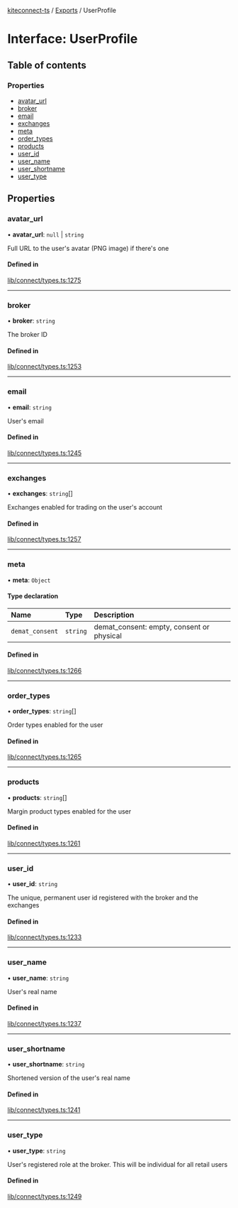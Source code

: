 [kiteconnect-ts](../README.md) / [Exports](../modules.md) / UserProfile

# Interface: UserProfile

## Table of contents

### Properties

- [avatar\_url](UserProfile.md#avatar_url)
- [broker](UserProfile.md#broker)
- [email](UserProfile.md#email)
- [exchanges](UserProfile.md#exchanges)
- [meta](UserProfile.md#meta)
- [order\_types](UserProfile.md#order_types)
- [products](UserProfile.md#products)
- [user\_id](UserProfile.md#user_id)
- [user\_name](UserProfile.md#user_name)
- [user\_shortname](UserProfile.md#user_shortname)
- [user\_type](UserProfile.md#user_type)

## Properties

### avatar\_url

• **avatar\_url**: ``null`` \| `string`

Full URL to the user's avatar (PNG image) if there's one

#### Defined in

[lib/connect/types.ts:1275](https://github.com/anurag-roy/kiteconnect-ts/blob/327f526/lib/connect/types.ts#L1275)

___

### broker

• **broker**: `string`

The broker ID

#### Defined in

[lib/connect/types.ts:1253](https://github.com/anurag-roy/kiteconnect-ts/blob/327f526/lib/connect/types.ts#L1253)

___

### email

• **email**: `string`

User's email

#### Defined in

[lib/connect/types.ts:1245](https://github.com/anurag-roy/kiteconnect-ts/blob/327f526/lib/connect/types.ts#L1245)

___

### exchanges

• **exchanges**: `string`[]

Exchanges enabled for trading on the user's account

#### Defined in

[lib/connect/types.ts:1257](https://github.com/anurag-roy/kiteconnect-ts/blob/327f526/lib/connect/types.ts#L1257)

___

### meta

• **meta**: `Object`

#### Type declaration

| Name | Type | Description |
| :------ | :------ | :------ |
| `demat_consent` | `string` | demat_consent: empty, consent or physical |

#### Defined in

[lib/connect/types.ts:1266](https://github.com/anurag-roy/kiteconnect-ts/blob/327f526/lib/connect/types.ts#L1266)

___

### order\_types

• **order\_types**: `string`[]

Order types enabled for the user

#### Defined in

[lib/connect/types.ts:1265](https://github.com/anurag-roy/kiteconnect-ts/blob/327f526/lib/connect/types.ts#L1265)

___

### products

• **products**: `string`[]

Margin product types enabled for the user

#### Defined in

[lib/connect/types.ts:1261](https://github.com/anurag-roy/kiteconnect-ts/blob/327f526/lib/connect/types.ts#L1261)

___

### user\_id

• **user\_id**: `string`

The unique, permanent user id registered with the broker and the exchanges

#### Defined in

[lib/connect/types.ts:1233](https://github.com/anurag-roy/kiteconnect-ts/blob/327f526/lib/connect/types.ts#L1233)

___

### user\_name

• **user\_name**: `string`

User's real name

#### Defined in

[lib/connect/types.ts:1237](https://github.com/anurag-roy/kiteconnect-ts/blob/327f526/lib/connect/types.ts#L1237)

___

### user\_shortname

• **user\_shortname**: `string`

Shortened version of the user's real name

#### Defined in

[lib/connect/types.ts:1241](https://github.com/anurag-roy/kiteconnect-ts/blob/327f526/lib/connect/types.ts#L1241)

___

### user\_type

• **user\_type**: `string`

User's registered role at the broker. This will be individual for all retail users

#### Defined in

[lib/connect/types.ts:1249](https://github.com/anurag-roy/kiteconnect-ts/blob/327f526/lib/connect/types.ts#L1249)
